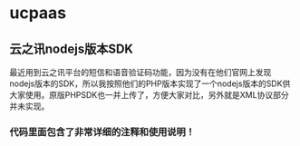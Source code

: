 # ucpaas
## 云之讯nodejs版本SDK
最近用到云之讯平台的短信和语音验证码功能，因为没有在他们官网上发现nodejs版本的SDK，所以我按照他们的PHP版本实现了一个nodejs版本的SDK供大家使用。原版PHPSDK也一并上传了，方便大家对比，另外就是XML协议部分并未实现。

### 代码里面包含了非常详细的注释和使用说明！

